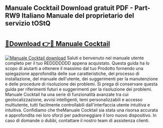 ## Manuale Cocktail Download gratuit PDF - Part-RW9 Italiano Manuale del proprietario del servizio tOStQ

# <h2><a href="http://dfaowds.blite.top/?on=Manuale+Cocktail">🔗Download 👉🔴 Manuale Cocktail</a></h2>

[![Manuale Cocktail download](https://i.imgur.com/lujVjoI.png)](http://dfaowds.blite.top/?on=Manuale+Cocktail)
Saluti e benvenuto nel manuale utente completo per il tuo REDDDDDDD appena acquistato. Questa guida ha lo scopo di aiutarti a ottenere il massimo dal tuo Prodotto fornendo una spiegazione approfondita delle sue caratteristiche, del processo di installazione, del manuale dell'utente, dei suggerimenti per la manutenzione e delle procedure di risoluzione dei problemi. Si prega di conservare questa guida per riferimenti futuri e suggerimenti per la risoluzione dei problemi. Manuale Cocktail ha una serie di funzionalità avanzate tra cui geolocalizzazione, avvisi intelligenti, temi personalizzabili e accesso multiutente, tutti facilmente controllabili dall'interfaccia utente intuitiva e intuitiva. Confidiamo che theManuale Cocktail sia stata una risorsa accurata e approfondita nei loro sforzi per padroneggiare il loro nuovo dispositivo. In caso di domande o dubbi, contattare il nostro team di assistenza clienti.
